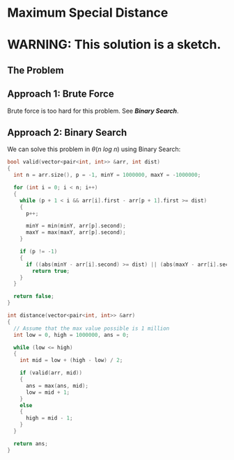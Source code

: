 # Maximum Special Distance

# WARNING: This solution is a sketch.

## The Problem

## Approach 1: Brute Force

Brute force is too hard for this problem. See **_Binary Search_**.


## Approach 2: Binary Search

We can solve this problem in $\theta(n \ log \ n)$ using Binary Search:

```cpp
bool valid(vector<pair<int, int>> &arr, int dist)
{
  int n = arr.size(), p = -1, minY = 1000000, maxY = -1000000;

  for (int i = 0; i < n; i++)
  {
    while (p + 1 < i && arr[i].first - arr[p + 1].first >= dist)
    {
      p++;

      minY = min(minY, arr[p].second);
      maxY = max(maxY, arr[p].second);
    }

    if (p != -1)
    {
      if ((abs(minY - arr[i].second) >= dist) || (abs(maxY - arr[i].second) >= dist))
        return true;
    }
  }

  return false;
}

int distance(vector<pair<int, int>> &arr)
{
  // Assume that the max value possible is 1 million
  int low = 0, high = 1000000, ans = 0;

  while (low <= high)
  {
    int mid = low + (high - low) / 2;

    if (valid(arr, mid))
    {
      ans = max(ans, mid);
      low = mid + 1;
    }
    else
    {
      high = mid - 1;
    }
  }

  return ans;
}
```
